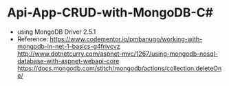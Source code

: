 # Api-App-CRUD-with-MongoDB-C#

- using MongoDB Driver 2.5.1
- Reference: 
https://www.codementor.io/pmbanugo/working-with-mongodb-in-net-1-basics-g4frivcvz
http://www.dotnetcurry.com/aspnet-mvc/1267/using-mongodb-nosql-database-with-aspnet-webapi-core
https://docs.mongodb.com/stitch/mongodb/actions/collection.deleteOne/
